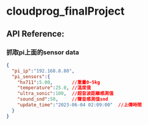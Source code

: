 # cloudprog_finalProject



## API Reference:
### 抓取pi上面的sensor data
```json
{
  "pi_ip":"192.168.8.80",
  "pi_sensors":{
    "hx711":5.00,       //重量0~5kg
    "temperature":25.0, //溫度值
    "ultra_sonic":100,  //超音波距離感測值
    "sound_snd":50,     //聲音感測值snd
    "update_time":"2023-06-04 02:09:00"  //上傳時間
  }
}
```